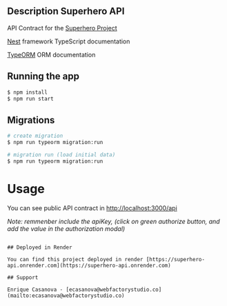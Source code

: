 ## Description Superhero API

API Contract for the [Superhero Project](https://superhero-web.vercel.app)

[Nest](https://github.com/nestjs/nest) framework TypeScript documentation

[TypeORM](https://typeorm.io/#/) ORM documentation


## Running the app

```bash
$ npm install
$ npm run start
````

## Migrations

```bash
# create migration
$ npm run typeorm migration:run

# migration run (load initial data)
$ npm run typeorm migration:run

```

# Usage

You can see public API contract in [http://localhost:3000/api](http://localhost:3000/api)

_Note: remmenber include the apiKey, (click on green authorize button, and add the value in the authorization modal)_

```

## Deployed in Render

You can find this project deployed in render [https://superhero-api.onrender.com](https://superhero-api.onrender.com)

## Support

Enrique Casanova - [ecasanova@webfactorystudio.co](mailto:ecasanova@webfactorystudio.co)
```
